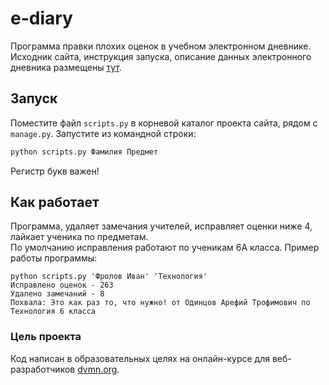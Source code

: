 # e-diary

Программа правки плохих оценок в учебном электронном дневнике.  
Исходник сайта, инструкция запуска, описание данных электронного дневника размещены [тут](https://github.com/devmanorg/e-diary).

## Запуск
Поместите файл `scripts.py` в корневой каталог проекта сайта, рядом с `manage.py`.
Запустите из командной строки:
```bash
python scripts.py Фамилия Предмет
```
Регистр букв важен!

## Как работает
Программа, удаляет замечания учителей, исправляет оценки ниже 4, лайкает ученика по предметам.  
По умолчанию исправления работают по ученикам 6А класса.
Пример работы программы:
```shell
python scripts.py 'Фролов Иван' 'Технология'
Исправлено оценок - 263
Удалено замечаний - 8
Похвала: Это как раз то, что нужно! от Одинцов Арефий Трофимович по Технология 6 класса
```

### Цель проекта
Код написан в образовательных целях на онлайн-курсе для веб-разработчиков [dvmn.org](https://dvmn.org/).